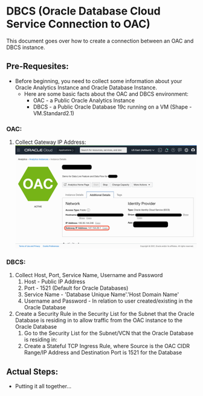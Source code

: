 # DBCS (Oracle Database Cloud Service Connection to OAC)
This document goes over how to create a connection between an OAC and DBCS instance.

## Pre-Requesites:
* Before beginning, you need to collect some information about your Oracle Analytics Instance and Oracle Database Instance.
  * Here are some basic facts about the OAC and DBCS environment:
    * OAC - a Public Oracle Analytics Instance
    * DBCS - a Public Oracle Database 19c running on a VM (Shape - VM.Standard2.1)
### OAC:
1. Collect Gateway IP Address: 
 ![alt text](https://github.com/kevdhan/OracleCloud/blob/main/Platform/Oracle%20Analytics%20Cloud%20(OAC)/Connections/Database%20Cloud%20Service%20(DBCS)/Images/OAC_IPAddress.png)
### DBCS:
1. Collect Host, Port, Service Name, Username and Password
   1. Host - Public IP Address
   2. Port - 1521 (Default for Oracle Databases)
   3. Service Name - 'Database Unique Name'.'Host Domain Name'
   4. Username and Password - In relation to user created/existing in the Oracle Database
2. Create a Security Rule in the Security List for the Subnet that the Oracle Database is residing in to allow traffic from the OAC instance to the Oracle Database
   1. Go to the Security List for the Subnet/VCN that the Oracle Database is residing in:
   2. Create a Stateful TCP Ingress Rule, where Source is the OAC CIDR Range/IP Address and Destination Port is 1521 for the Database


## Actual Steps:
* Putting it all together...
